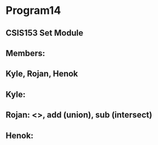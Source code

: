 # Program14
CSIS153 Set Module
------------------
Members:
--------
Kyle, Rojan, Henok
------------------
Kyle:
-----
Rojan: <<Constructor>>, __add__ (union), __sub__ (intersect)
------------------------------------------------------------
Henok: 
---------
